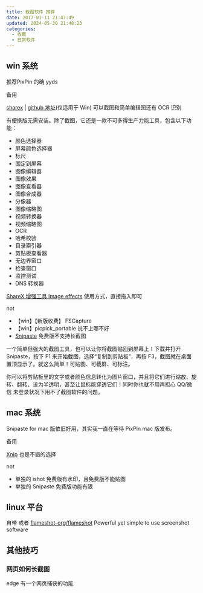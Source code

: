 ```yaml
---
title: 截图软件 推荐
date: 2017-01-11 21:47:49
updated: 2024-05-30 21:48:23
categories:
  - 收藏
  - 日常软件
---
```


## win 系统

推荐PixPin 的确 yyds

备用

[sharex](https://getsharex.com/) | [github 地址](https://github.com/ShareX/ShareX/releases)(仅适用于 Win)  可以截图和简单编辑图还有 OCR 识别

有便携版无需安装。除了截图，它还是一款不可多得生产力能工具，包含以下功能：

* 颜色选择器
* 屏幕颜色选择器
* 标尺
* 固定到屏幕
* 图像编辑器
* 图像效果
* 图像查看器
* 图像合成器
* 分像器
* 图像缩略图
* 视频转换器
* 视频缩略图
* OCR
* 哈希校验
* 目录索引器
* 剪贴板查看器
* 无边界窗口
* 检查窗口
* 监控测试
* DNS 转换器

[ShareX 增强工具 Image effects](https://getsharex.com/image-effects/) 使用方式，直接拖入即可

not

* 【win】【新版收费】 FSCapture
* 【win】picpick_portable 说不上哪不好
* [Snipaste][1] 免费版不支持长截图

一个简单但强大的截图工具，也可以让你将截图贴回到屏幕上！下载并打开 Snipaste，按下 F1 来开始截图，选择“复制到剪贴板”，再按 F3，截图就在桌面置顶显示了。就这么简单！可贴图、可截屏、可标注。

你可以将剪贴板里的文字或者颜色信息转化为图片窗口，并且将它们进行缩放、旋转、翻转、设为半透明，甚至让鼠标能穿透它们！同时你也就不用再担心 QQ/微信 未登录状况下用不了截图软件的问题。

## mac 系统

Snipaste for mac 版依旧好用，其实我一直在等待 PixPin mac 版发布。

备用

[Xnip](https://zh.xnipapp.com/) 也是不错的选择

not

* 单独的 ishot 免费版有水印，且免费版不能贴图
* 单独的 Snipaste 免费版功能有限

## linux 平台

自带 或者 [flameshot-org/flameshot](https://github.com/flameshot-org/flameshot) Powerful yet simple to use screenshot software

## 其他技巧

### 网页如何长截图

edge 有一个网页捕获的功能

  [1]: https://zh.snipaste.com/